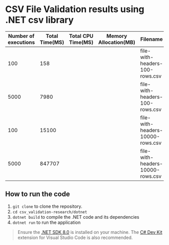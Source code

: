 # CSV File Validation results using .NET csv library

| **Number of executions** | **Total Time(MS)** | **Total CPU Time(MS)** |**Memory Allocation(MB)**|**Filename**|
| --------------- | --------------- | --------------- |--------------- | --------------- | 
| 100 |158|||file-with-headers-100-rows.csv|
| 5000|7980|||file-with-headers-100-rows.csv|
| 100 |15100|||file-with-headers-10000-rows.csv|
| 5000|847707|||file-with-headers-10000-rows.csv|

## How to run the code
1. `git clone` to clone the repository.
2. `cd csv_validation-research/dotnet`
3. `dotnet build` to compile the .NET code and its dependencies
4. `dotnet run` to run the application
 
 > Ensure the [.NET SDK 8.0](https://dotnet.microsoft.com/en-us/download/dotnet/8.0) is installed on your machine. The [C# Dev Kit](https://marketplace.visualstudio.com/items?itemName=ms-dotnettools.csdevkit) extension for Visual Studio Code is also recommended.

